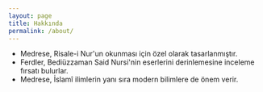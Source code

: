 ```yaml
---
layout: page
title: Hakkında
permalink: /about/
---
```


- Medrese, Risale-i Nur'un okunması için özel olarak tasarlanmıştır.
- Ferdler, Bediüzzaman Said Nursi'nin eserlerini derinlemesine inceleme fırsatı bulurlar.
- Medrese, İslamî ilimlerin yanı sıra modern bilimlere de önem verir.
